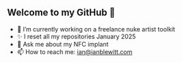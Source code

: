 ## Welcome to my GitHub 👋

<!--
**ianblewitt/ianblewitt** is a ✨ _special_ ✨ repository because its `README.md` (this file) appears on your GitHub profile.

Here are some ideas to get you started:
-->

- 🔭 I’m currently working on a freelance nuke artist toolkit
- ✨ I reset all my repositories January 2025
- 💬 Ask me about my NFC implant
- 📫 How to reach me: ian@ianblewitt.com

